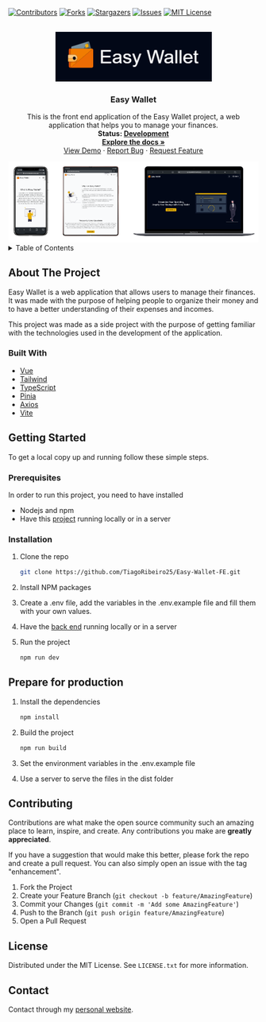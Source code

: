 [![Contributors][contributors-shield]][contributors-url]
[![Forks][forks-shield]][forks-url]
[![Stargazers][stars-shield]][stars-url]
[![Issues][issues-shield]][issues-url]
[![MIT License][license-shield]][license-url]

<!-- PROJECT LOGO -->
<br />
<div align="center">
  <img src="images/logo.png" alt="Logo" width="315" height="100">

  <h3 align="center">Easy Wallet</h3>

  <p align="center">
    This is the front end application of the Easy Wallet project, a web application that helps you to manage your finances.
  <br />
    <strong>Status: <u>Development</u>

  </strong>
    <br />
    <a href="#"><strong>Explore the docs »</strong></a>
    <br />
    <a href="https://easy-wallet-fe.onrender.com">View Demo</a>
    ·
    <a href="https://github.com/TiagoRibeiro25/Easy-Wallet-FE/issues">Report Bug</a>
    ·
    <a href="https://github.com/TiagoRibeiro25/Easy-Wallet-FE/issues">Request Feature</a>
  </p>
   <img src="images/devices.png" alt="Logo" >
 <br />
</div>

<!-- TABLE OF CONTENTS -->
<details>
  <summary>Table of Contents</summary>
  <ol>
    <li>
      <a href="#about-the-project">About The Project</a>
      <ul>
        <li><a href="#built-with">Built With</a></li>
      </ul>
    </li>
    <li>
      <a href="#getting-started">Getting Started</a>
      <ul>
        <li><a href="#prerequisites">Prerequisites</a></li>
        <li><a href="#installation">Installation</a></li>
       <li><a href="#prepare-for-production">Prepare for production</a></li>
      </ul>
    </li>
    <li><a href="#contributing">Contributing</a></li>
    <li><a href="#license">License</a></li>
    <li><a href="#contact">Contact</a></li>
  </ol>
</details>

<!-- ABOUT THE PROJECT -->
## About The Project

Easy Wallet is a web application that allows users to manage their finances. It was made with the purpose of helping people to organize their money and to have a better understanding of their expenses and incomes.

This project was made as a side project with the purpose of getting familiar with the technologies used in the development of the application.

### Built With

* [Vue](https://vuejs.org/)
* [Tailwind](https://tailwindcss.com/)
* [TypeScript](https://www.typescriptlang.org/)
* [Pinia](https://pinia.esm.dev/)
* [Axios](https://axios-http.com/)
* [Vite](https://vitejs.dev/)

<!-- GETTING STARTED -->
## Getting Started

To get a local copy up and running follow these simple steps.

### Prerequisites

In order to run this project, you need to have installed

* Nodejs and npm
* Have this [project](https://github.com/TiagoRibeiro25/Easy-Wallet-BE) running locally or in a server

### Installation

1. Clone the repo

   ```sh
   git clone https://github.com/TiagoRibeiro25/Easy-Wallet-FE.git
   ```

2. Install NPM packages

3. Create a .env file, add the variables in the .env.example file and fill them with your own values.

4. Have the [back end](https://github.com/TiagoRibeiro25/Easy-Wallet-BE.git) running locally or in a server

5. Run the project

   ```sh
   npm run dev
   ```

<!-- Production -->
## Prepare for production

1. Install the dependencies

   ```sh
   npm install
   ```

2. Build the project

   ```sh
   npm run build
   ```

3. Set the environment variables in the .env.example file

4. Use a server to serve the files in the dist folder

<!-- CONTRIBUTING -->
## Contributing

Contributions are what make the open source community such an amazing place to learn, inspire, and create. Any contributions you make are **greatly appreciated**.

If you have a suggestion that would make this better, please fork the repo and create a pull request. You can also simply open an issue with the tag "enhancement".

1. Fork the Project
2. Create your Feature Branch (`git checkout -b feature/AmazingFeature`)
3. Commit your Changes (`git commit -m 'Add some AmazingFeature'`)
4. Push to the Branch (`git push origin feature/AmazingFeature`)
5. Open a Pull Request

<!-- LICENSE -->
## License

Distributed under the MIT License. See `LICENSE.txt` for more information.

<!-- CONTACT -->
## Contact

Contact through my [personal website](https://tiagoribeiro.tech/contact).

<!-- MARKDOWN LINKS & IMAGES -->
[contributors-shield]: https://img.shields.io/github/contributors/TiagoRibeiro25/Easy-Wallet-FE.svg?style=for-the-badge
[contributors-url]: https://github.com/TiagoRibeiro25/Easy-Wallet-FE/graphs/contributors
[forks-shield]: https://img.shields.io/github/forks/TiagoRibeiro25/Easy-Wallet-FE.svg?style=for-the-badge
[forks-url]: https://github.com/TiagoRibeiro25/Easy-Wallet-FE/network/members
[stars-shield]: https://img.shields.io/github/stars/TiagoRibeiro25/Easy-Wallet-FE.svg?style=for-the-badge
[stars-url]: https://github.com/TiagoRibeiro25/Easy-Wallet-FE/stargazers
[issues-shield]: https://img.shields.io/github/issues/TiagoRibeiro25/Easy-Wallet-FE.svg?style=for-the-badge
[issues-url]: https://github.com/TiagoRibeiro25/Easy-Wallet-FE/issues
[license-shield]: https://img.shields.io/github/license/TiagoRibeiro25/Easy-Wallet-FE.svg?style=for-the-badge
[license-url]: https://github.com/TiagoRibeiro25/Easy-Wallet-FE/blob/master/LICENSE.txt
